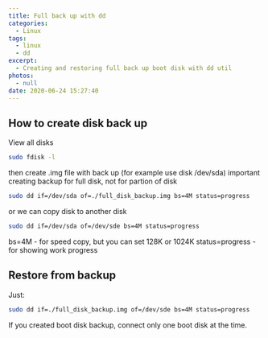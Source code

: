 ```yaml
---
title: Full back up with dd
categories:
  - Linux
tags:
  - linux
  - dd
excerpt:
  - Creating and restoring full back up boot disk with dd util
photos:
  - null
date: 2020-06-24 15:27:40
---
```


## How to create disk back up

View all disks

``` bash
sudo fdisk -l
```

then create .img file with back up (for example use disk /dev/sda)
important creating backup for full disk, not for partion of disk

``` bash
sudo dd if=/dev/sda of=./full_disk_backup.img bs=4M status=progress
```

or we can copy disk to another disk

```bash
sudo dd if=/dev/sda of=/dev/sde bs=4M status=progress
```

bs=4M - for speed copy, but you can set 128K or 1024K
status=progress - for showing work progress

## Restore from backup

Just:

``` bash
sudo dd if=./full_disk_backup.img of=/dev/sde bs=4M status=progress
```

If you created boot disk backup, connect only one boot disk at the time.